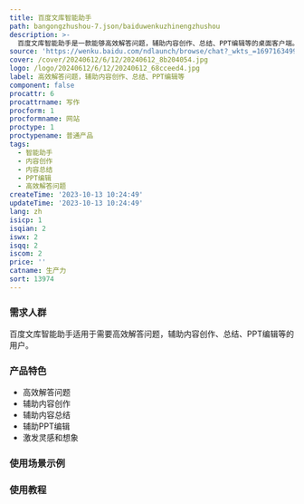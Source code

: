 ```yaml
---
title: 百度文库智能助手
path: bangongzhushou-7.json/baiduwenkuzhinengzhushou
description: >-
  百度文库智能助手是一款能够高效解答问题，辅助内容创作、总结、PPT编辑等的桌面客户端。它能够帮助用户进行内容创作、内容总结、PPT编辑等，并且帮助用户激发灵感和想象。用户可以通过提问、选择常用案例等方式使用智能助手。
source: 'https://wenku.baidu.com/ndlaunch/browse/chat?_wkts_=1697163499161'
cover: /cover/20240612/6/12/20240612_8b204054.jpg
logo: /logo/20240612/6/12/20240612_68cceed4.jpg
label: 高效解答问题，辅助内容创作、总结、PPT编辑等
component: false
procattr: 6
procattrname: 写作
procform: 1
procformname: 网站
proctype: 1
proctypename: 普通产品
tags:
  - 智能助手
  - 内容创作
  - 内容总结
  - PPT编辑
  - 高效解答问题
createTime: '2023-10-13 10:24:49'
updateTime: '2023-10-13 10:24:49'
lang: zh
isicp: 1
isqian: 2
iswx: 2
isqq: 2
iscom: 2
price: ''
catname: 生产力
sort: 13974
---
```




### 需求人群
百度文库智能助手适用于需要高效解答问题，辅助内容创作、总结、PPT编辑等的用户。

### 产品特色
- 高效解答问题
- 辅助内容创作
- 辅助内容总结
- 辅助PPT编辑
- 激发灵感和想象

### 使用场景示例


### 使用教程


  
